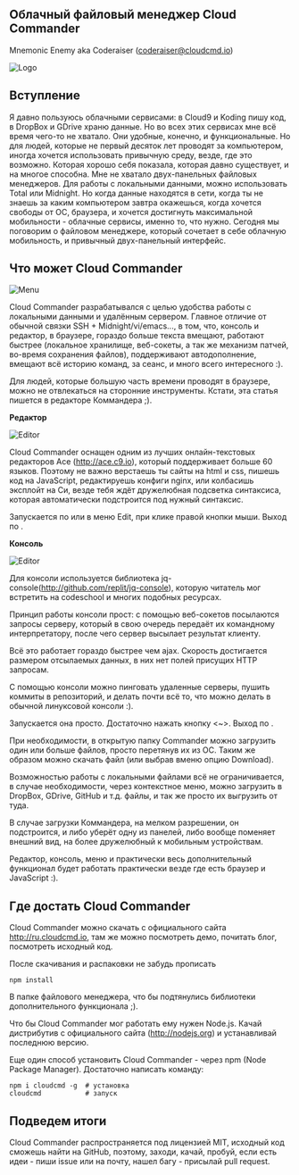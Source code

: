Облачный файловый менеджер Cloud Commander
-----------------
Mnemonic Enemy aka Coderaiser (coderaiser@cloudcmd.io)

![Logo](http://cloudcmd.io/img/logo/cloudcmd.png)

Вступление
----------------------------

Я давно пользуюсь облачными сервисами: в Cloud9 и Koding пишу код, в DropBox и GDrive храню данные.
Но во всех этих сервисах мне всё время чего-то не хватало. Они удобные, конечно, и функциональные.
Но для людей, которые не первый десяток лет проводят за компьютером, иногда хочется использовать
привычную среду, везде, где это возможно. Которая хорошо себя показала, которая давно существует,
и на многое способна. Мне не хватало двух-панельных файловых менеджеров. Для работы с локальными
данными, можно использовать Total или Midnight. Но когда данные находятся в сети, когда ты не знаешь
за каким компьютером завтра окажешься, когда хочется свободы от ОС, браузера, и хочется достигнуть
максимальной мобильности - облачные сервисы, именно то, что нужно. Сегодня мы поговорим о 
файловом менеджере, который сочетает в себе облачную мобильность, и привычный двух-панельный
интерфейс.

Что может Cloud Commander
----------------------------

![Menu](http://cloudcmd.io/img/screen/menu.png)

Cloud Commander разрабатывался с целью удобства работы с локальными данными и удалённым сервером.
Главное отличие от обычной связки SSH + Midnight/vi/emacs..., в том, что, консоль и редактор,
в браузере, гораздо больше текста вмещают, работают быстрее (локальное хранилище, веб-сокеты,
а так же механизм патчей, во-время сохранения файлов), поддерживают автодополнение, вмещают
всё историю команд, за сеанс, и много всего интересного :).

Для людей, которые большую часть времени проводят в браузере, можно не отвлекаться на
сторонние инструменты. Кстати, эта статья пишется в редакторе Коммандера ;).


**Редактор**

![Editor](http://cloudcmd.io/img/screen/edit.png)

Cloud Commander оснащен одним из лучших онлайн-текстовых редакторов Ace (http://ace.c9.io),
который поддерживает больше 60 языков. Поэтому не важно верстаешь ты сайты на html и css,
пишешь код на JavaScript, редактируешь конфиги nginx, или колбасишь эксплойт на Си,
везде тебя ждёт дружелюбная подсветка синтаксиса, которая автоматически подстроится под нужный синтаксис.

Запускается по <F4> или в меню Edit, при клике правой кнопки мыши. Выход по <Esc>.


**Консоль**

![Editor](http://cloudcmd.io/img/screen/console.png)

Для консоли используется библиотека jq-console(http://github.com/replit/jq-console),
которую читатель мог встретить на codeschool и многих подобных ресурсах. 

Принцип работы консоли прост: с помощью веб-сокетов посылаются запросы серверу,
который в свою очередь передаёт их командному интерпретатору, после чего сервер высылает результат клиенту.

Всё это работает гораздо быстрее чем ajax. Скорость достигается размером отсылаемых
данных, в них нет полей присущих HTTP запросам.

С помощью консоли можно пинговать удаленные серверы, пушить коммиты в репозиторий, и делать почти всё то,
что можно делать в обычной линуксовой консоли :).

Запускается она просто. Достаточно нажать кнопку <~>. Выход по <Esc>.

При необходимости, в открытую папку Commander можно загрузить один или больше файлов,
просто перетянув их из ОС. Таким же образом можно скачать файл (или выбрав вменю опцию
Download).

Возможностью работы с локальными файлами всё не ограничивается, в случае необходимости,
через контекстное меню, можно загрузить в DropBox, GDrive, GitHub и т.д. файлы, и так же
просто их выгрузить от туда.

В случае загрузки Коммандера, на мелком разрешении, он подстроится,
и либо уберёт одну из панелей, либо вообще поменяет внешний вид, на более дружелюбный к
мобильным устройствам.

Редактор, консоль, меню и практически весь дополнительный функционал будет работать практически
везде где есть браузер и JavaScript :).


Где достать Cloud Commander
----------------------------

Cloud Commander можно скачать с официального сайта http://ru.cloudcmd.io, там же можно посмотреть демо,
почитать блог, посмотреть исходный код.

После скачивания и распаковки не забудь прописать
```
npm install
```
В папке файлового менеджера, что бы подтянулись библиотеки дополнительного функционала ;).

Что бы Cloud Commander мог работать ему нужен Node.js. Качай дистрибутив с официального сайта (http://nodejs.org)
и устанавливай последнюю версию.

Еще один способ установить Cloud Commander - через npm (Node Package Manager).
Достаточно написать команду:
```
npm i cloudcmd -g  # установка
cloudcmd           # запуск
```


Подведем итоги
----------------------------
Cloud Commander распространяется под лицензией MIT, исходный код сможешь найти на GitHub,
поэтому, заходи, качай, пробуй, если есть идеи - пиши issue или на почту,
нашел багу - присылай pull request.
